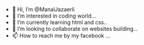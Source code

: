 - 👋 Hi, I’m @ManalJazaerli
- 👀 I’m interested in coding world...
- 🌱 I’m currently learning html and css..
- 💞️ I’m looking to collaborate on websites building...
- 📫 How to reach me by my facebook ...

<!---
ManalJazaerli/ManalJazaerli is a ✨ special ✨ repository because its `README.md` (this file) appears on your GitHub profile.
You can click the Preview link to take a look at your changes.
--->
